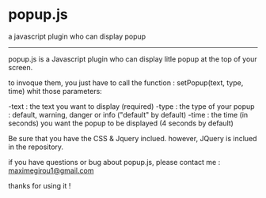 # popup.js
a javascript plugin who can display popup

_______________________________________________

popup.js is a Javascript plugin who can display litle popup at the top of your screen.

to invoque them, you just have to call the function : setPopup(text, type, time) whit those parameters:

-text : the text you want to display (required)
-type : the type of your popup : default, warning, danger or info ("default" by default)
-time : the time (in seconds) you want the popup to be displayed (4 seconds by default)

Be sure that you have the CSS & Jquery inclued. however, JQuery is inclued in the repository.

if you have questions or bug about popup.js, please contact me : maximegirou1@gmail.com

thanks for using it !
